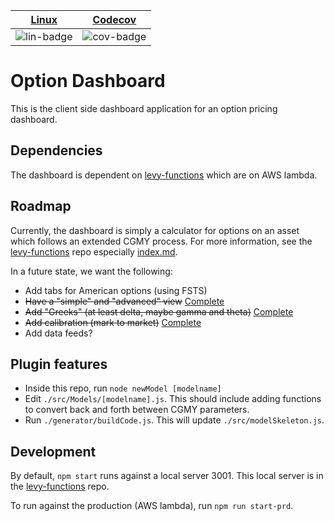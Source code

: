 | [Linux][lin-link] | [Codecov][cov-link] |
| :---------------: | :-----------------: |
| ![lin-badge]      | ![cov-badge]        |

[lin-badge]: https://travis-ci.org/phillyfan1138/option_dashboard.svg?branch=master "Travis build status"
[lin-link]:  https://travis-ci.org/phillyfan1138/option_dashboard "Travis build status"
[cov-badge]: https://codecov.io/gh/phillyfan1138/option_dashboard/branch/master/graph/badge.svg
[cov-link]:  https://codecov.io/gh/phillyfan1138/option_dashboard

# Option Dashboard

This is the client side dashboard application for an option pricing dashboard.

## Dependencies

The dashboard is dependent on [levy-functions](https://github.com/phillyfan1138/levy-functions) which are on AWS lambda.  


## Roadmap

Currently, the dashboard is simply a calculator for options on an asset which follows an extended CGMY process. For more information, see the [levy-functions](https://github.com/phillyfan1138/levy-functions) repo especially [index.md](https://github.com/phillyfan1138/levy-functions/blob/master/index.md).

In a future state, we want the following:

* Add tabs for American options (using FSTS)
* ~~Have a "simple" and "advanced" view~~ [Complete](https://github.com/phillyfan1138/option_dashboard/commit/5bba9ab7ed50cc03b20662591789d887fe4f066f)
* ~~Add "Greeks" (at least delta, maybe gamma and theta)~~ [Complete](https://github.com/phillyfan1138/option_dashboard/commit/c8a8174aea080c8d95d2ae76e74f5ed616accd42)
* ~~Add calibration (mark to market)~~ [Complete](https://github.com/phillyfan1138/option_dashboard/commit/607d51b93f45b5d75fe6e08ae758b5d38429d5d3)
* Add data feeds?

## Plugin features

* Inside this repo, run `node newModel [modelname]`
* Edit `./src/Models/[modelname].js`.  This should include adding functions to convert back and forth between CGMY parameters.
* Run `./generator/buildCode.js`.  This will update `./src/modelSkeleton.js`.

## Development

By default, `npm start` runs against a local server 3001.  This local server is in the [levy-functions](https://github.com/phillyfan1138/levy-functions) repo.

To run against the production (AWS lambda), run `npm run start-prd`.

